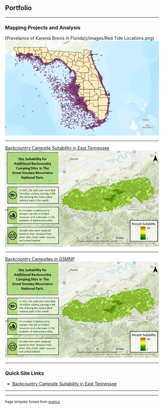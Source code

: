 ## Portfolio

---

### Mapping Projects and Analysis

[Prevelance of Karenia Brevis in Florida](/images/Red Tide Locations.png)
<img src="images/Red Tide Locations.png?raw=true"/>

---

[Backcountry Campsite Suitability in East Tennessee](https://storymaps.arcgis.com/stories/4d624daf97ec4162b4cfb5fbdddd3a33)
<img src="images/FINAL PROJECT_Presentation.jpg?raw=true"/>

---
[Backcountry Campsites in GSMNP](https://arcg.is/brWm9)
<img src="images/FINAL PROJECT_Presentation.jpg?raw=true"/>

---
### Quick Site Links

- [Backcountry Campsite Suitability in East Tennessee](https://storymaps.arcgis.com/stories/4d624daf97ec4162b4cfb5fbdddd3a33/)

---




---
<p style="font-size:11px">Page template forked from <a href="https://github.com/evanca/quick-portfolio">evanca</a></p>
<!-- Remove above link if you don't want to attibute -->
